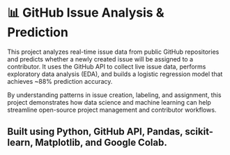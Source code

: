 # 📊 GitHub Issue Analysis & Prediction

This project analyzes real-time issue data from public GitHub repositories and predicts whether a newly created issue will be assigned to a contributor.
It uses the GitHub API to collect live issue data, performs exploratory data analysis (EDA), and builds a logistic regression model that achieves ~88% prediction accuracy.

By understanding patterns in issue creation, labeling, and assignment, this project demonstrates how data science and machine learning can help streamline open-source project management and contributor workflows.

##  Built using Python, GitHub API, Pandas, scikit-learn, Matplotlib, and Google Colab.
